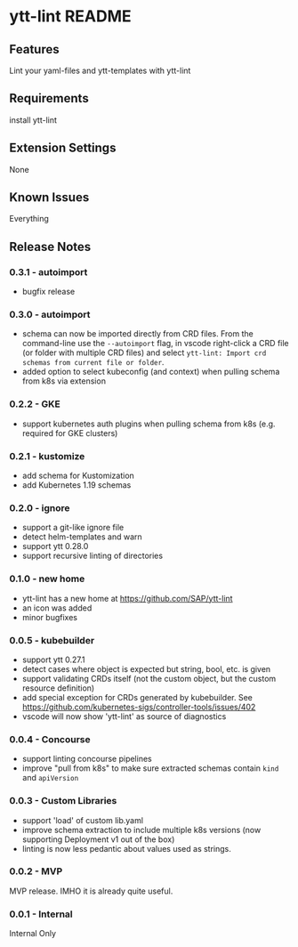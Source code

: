 # ytt-lint README

## Features

Lint your yaml-files and ytt-templates with ytt-lint

## Requirements

install ytt-lint

## Extension Settings

None

<!--

* `myExtension.enable`: enable/disable this extension
* `myExtension.thing`: set to `blah` to do something
-->

## Known Issues

Everything

## Release Notes

### 0.3.1 - autoimport

- bugfix release

### 0.3.0 - autoimport

- schema can now be imported directly from CRD files. From the command-line use the `--autoimport` flag, in vscode right-click a CRD file (or folder with multiple CRD files) and select `ytt-lint: Import crd schemas from current file or folder`.
- added option to select kubeconfig (and context) when pulling schema from k8s via extension

### 0.2.2 - GKE

- support kubernetes auth plugins when pulling schema from k8s (e.g. required for GKE clusters)

### 0.2.1 - kustomize

- add schema for Kustomization
- add Kubernetes 1.19 schemas

### 0.2.0 - ignore

- support a git-like ignore file
- detect helm-templates and warn
- support ytt 0.28.0
- support recursive linting of directories

### 0.1.0 - new home

- ytt-lint has a new home at https://github.com/SAP/ytt-lint
- an icon was added
- minor bugfixes

### 0.0.5 - kubebuilder

- support ytt 0.27.1
- detect cases where object is expected but string, bool, etc. is given
- support validating CRDs itself (not the custom object, but the custom resource definition)
- add special exception for CRDs generated by kubebuilder. See https://github.com/kubernetes-sigs/controller-tools/issues/402
- vscode will now show 'ytt-lint' as source of diagnostics

### 0.0.4 - Concourse

- support linting concourse pipelines
- improve "pull from k8s" to make sure extracted schemas contain `kind` and `apiVersion`

### 0.0.3 - Custom Libraries

- support 'load' of custom lib.yaml
- improve schema extraction to include multiple k8s versions (now supporting Deployment v1 out of the box)
- linting is now less pedantic about values used as strings.

### 0.0.2 - MVP

MVP release. IMHO it is already quite useful.

### 0.0.1 - Internal

Internal Only
